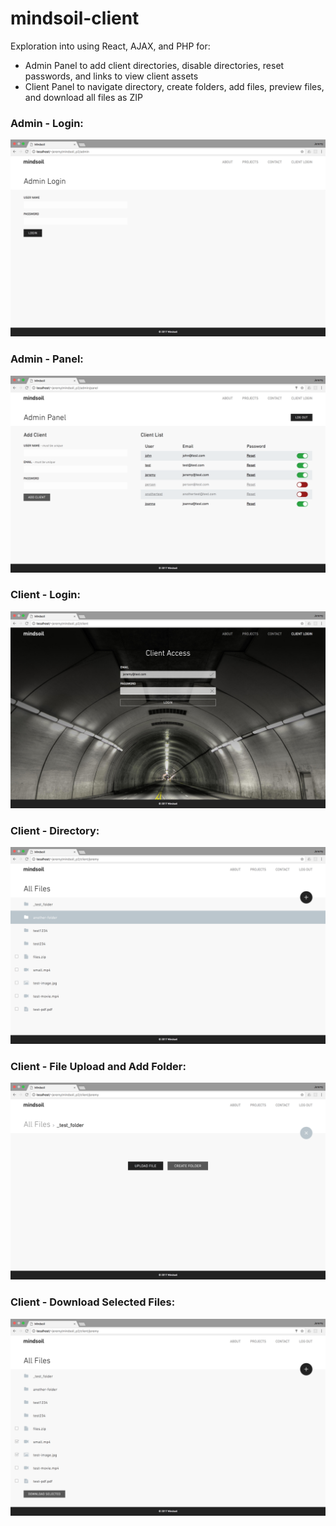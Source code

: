 # mindsoil-client

Exploration into using React, AJAX, and PHP for:
- Admin Panel to add client directories, disable directories, reset passwords, and links to view client assets
- Client Panel to navigate directory, create folders, add files, preview files, and download all files as ZIP

### Admin - Login:
![Admin Login](/_screenshots/admin-login.png?raw=true "Admin Login")

### Admin - Panel:
![Admin Panel](/_screenshots/admin-panel.png?raw=true "Admin Panel")

### Client - Login:
![Client Login](/_screenshots/client-login.png?raw=true "Client Login")

### Client - Directory:
![Client Directory](/_screenshots/client-directory.png?raw=true "Client Directory")

### Client - File Upload and Add Folder:
![Client File Upload and Add Folder](/_screenshots/client-upload-add.png?raw=true "Client File Upload and Add Folder")

### Client - Download Selected Files:
![Client Download](/_screenshots/client-download.png?raw=true "Client Download")
